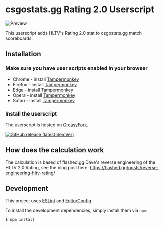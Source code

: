 # csgostats.gg Rating 2.0 Userscript

![Preview](https://github.com/traschke/csgostats-rating20-userscript/raw/main/img/preview.png)

This userscript adds HLTV's Rating 2.0 stat to csgostats.gg match scoreboards.

## Installation

### Make sure you have user scripts enabled in your browser

   * Chrome - install [Tampermonkey](https://tampermonkey.net/?ext=dhdg&browser=chrome)
   * Firefox - install [Tampermonkey](https://tampermonkey.net/?ext=dhdg&browser=firefox)
   * Edge - install [Tampermonkey](https://www.tampermonkey.net/?ext=dhdg&browser=edge)
   * Opera - install [Tampermonkey](https://tampermonkey.net/?ext=dhdg&browser=opera)
   * Safari - install [Tampermonkey](https://tampermonkey.net/?ext=dhdg&browser=safari)

### Install the userscript

The userscript is hosted on [GreasyFork](https://greasyfork.org/en/scripts/425585-csgostats-gg-rating-2-0).

[![GitHub release (latest SemVer)](https://img.shields.io/github/v/release/traschke/csgostats-rating20-userscript?label=DOWNLOAD&style=for-the-badge)](https://greasyfork.org/en/scripts/425585-csgostats-gg-rating-2-0)

## How does the calculation work

The calculation is based of flashed.gg Dave's reverse engineering of the HLTV 2.0 Rating, see the blog post here: https://flashed.gg/posts/reverse-engineering-hltv-rating/

## Development

This project uses [ESLint](https://eslint.org/) and [EditorConfig](https://editorconfig.org/).

To install the development dependencies, simply install them via `npm`:

```console
$ npm install
```
